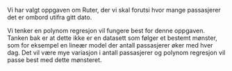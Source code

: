 Vi har valgt oppgaven om Ruter, 
der vi skal forutsi hvor mange passasjerer det er ombord 
utifra gitt dato.

Vi tenker en polynom regresjon vil fungere best for denne oppgaven.
Tanken bak er at dette ikke er en datasett som følger et bestemt mønster, 
som for eksempel en lineær model der antall passasjerer øker med hver dag.
Det vil være mye variasjon i antall passasjerer og polynom regresjon vil passe best med
dette mønsteret.

